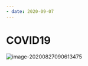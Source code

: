 ```yaml
---
- date: 2020-09-07
---
```


# COVID19

![image-20200827090613475](https://photos.thisispiggy.com/file/wikiFiles/image-20200827090613475.png)
